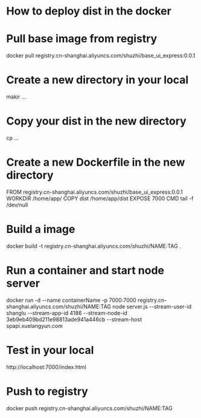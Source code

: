 # How to deploy dist in the docker

# Pull base image from registry
docker pull registry.cn-shanghai.aliyuncs.com/shuzhi/base_ui_express:0.0.1

# Create a new directory in your local
makir ...

# Copy your dist in the new directory
cp ...

# Create a new Dockerfile in the new directory
FROM registry.cn-shanghai.aliyuncs.com/shuzhi/base_ui_express:0.0.1
WORKDIR /home/app/
COPY dist /home/app/dist
EXPOSE 7000
CMD tail -f /dev/null

# Build a image
docker build -t registry.cn-shanghai.aliyuncs.com/shuzhi/NAME:TAG .

# Run a container and start node server
docker run -d --name containerName -p 7000:7000 registry.cn-shanghai.aliyuncs.com/shuzhi/NAME:TAG node server.js --stream-user-id shanglu --stream-app-id 4186 --stream-node-id 3eb9eb409bd211e98813ade941a446cb --stream-host spapi.xuelangyun.com

# Test in your local
http://localhost:7000/index.html

# Push to registry
docker push registry.cn-shanghai.aliyuncs.com/shuzhi/NAME:TAG
